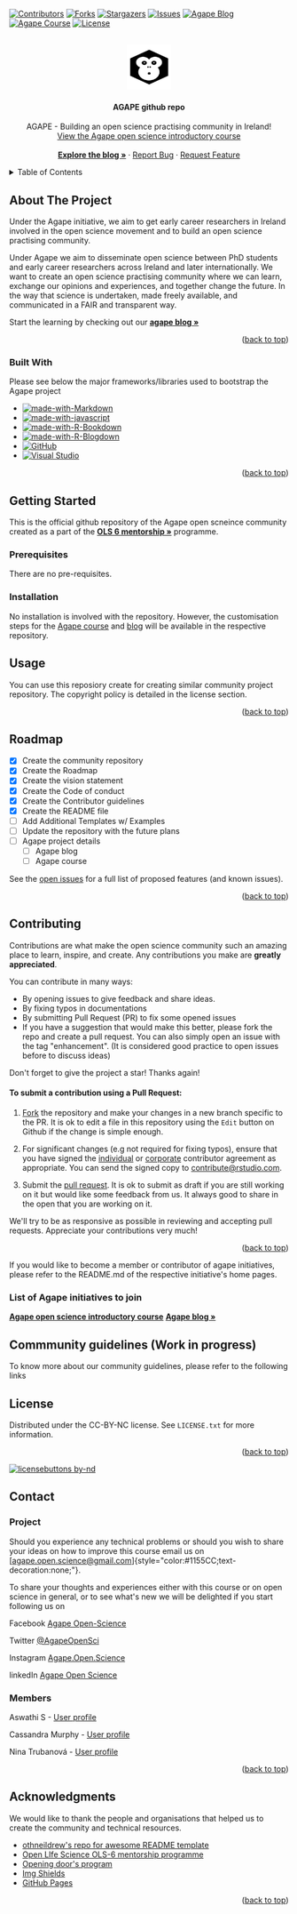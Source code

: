 <!-- Adapted from othneildrew's git See: https://github.com/https://github.com/othneildrew/Best-README-Template ->
<a name="readme-top"></a>
[![Open Source Love](https://badges.frapsoft.com/os/v3/open-source.svg?v=103)](https://github.com/ellerbrock/open-source-badges/) 
<!-- PROJECT SHIELDS -->
<!--
*** I'm using markdown "reference style" links for readability.
*** Reference links are enclosed in brackets [ ] instead of parentheses ( ).
*** See the bottom of this document for the declaration of the reference variables
*** for contributors-url, forks-url, etc. This is an optional, concise syntax you may use.
*** https://www.markdownguide.org/basic-syntax/#reference-style-links
-->
[![Contributors][contributors-shield]][contributors-url]
[![Forks][forks-shield]][forks-url]
[![Stargazers][stars-shield]][stars-url]
[![Issues][issues-shield]][issues-url]
[![Agape Blog][blog-shield]][blog-url]
[![Agape Course][course-shield]][course-url]
[![License][license-shield]][license-url]


<!-- PROJECT LOGO -->
<br />
<div align="center">
  <a href="https://github.com/agapeopenscience/OLS-6-Ireland">
    <img src="img/agapecover.png" alt="Logo" width="80" height="80">
  </a>

  <h4 align="center">AGAPE github repo</h4>
  <p align="center">
    AGAPE - Building an open science practising community in Ireland!
    <br />
    	<a href="www.agapeopenscience.com">View the Agape open science introductory course</a>
    <br />
    <br />
    <a href="https://agape-openscience-blog.netlify.app"><strong>Explore the blog »</strong></a>
	·
    <a href="https://github.com/agapeopenscience/OLS-6-Ireland/issues">Report Bug</a>
    ·
    <a href="https://github.com/agapeopenscience/OLS-6-Ireland/issues">Request Feature</a>
  </p>
</div>



<!-- TABLE OF CONTENTS -->
<details>
  <summary>Table of Contents</summary>
  <ol>
    <li>
      <a href="#about-the-Agape-project">About The Agape Project</a>
      <ul>
        <li><a href="#built-with">Built With</a></li>
      </ul>
    </li>
    <li>
      <a href="#getting-started">Getting Started</a>
      <ul>
        <li><a href="#prerequisites">Prerequisites</a></li>
        <li><a href="#installation">Installation</a></li>
      </ul>
    </li>
    <li><a href="#usage">Usage</a></li>
    <li><a href="#roadmap">Roadmap</a></li>
    <li><a href="#contributing">Contributing</a></li>			
    <li><a href="#Commmunity guidelines">Commmunity guidelines</a></li>
    <li><a href="#license">License</a></li>
    <li><a href="#contact">Contact</a></li>
    <li><a href="#acknowledgments">Acknowledgments</a></li>
  </ol>
</details>



<!-- ABOUT THE PROJECT -->
## About The Project

<!-- [![Product Name Screen Shot][product-screenshot]](https://example.com)-->

Under the Agape initiative, we aim to get early career researchers in Ireland involved in the open science movement and to build an open science practising community. 

Under Agape we aim to disseminate open science between PhD students and early career researchers across Ireland and later internationally. We want to create an open science practising community where we can learn, exchange our opinions and experiences, and together change the future. In the way that science is undertaken, made freely available, and communicated in a FAIR and transparent way.

Start the learning by checking out our <a href="https://agape-openscience-blog.netlify.app"><strong> agape blog »</strong></a>

<p align="right">(<a href="#readme-top">back to top</a>)</p>



### Built With

Please see below the major frameworks/libraries used to bootstrap the Agape project

* [![made-with-Markdown](https://img.shields.io/badge/Made%20with-Markdown-1f425f.svg)](http://commonmark.org)
* [![made-with-javascript](https://img.shields.io/badge/Made%20with-JavaScript-1f425f.svg)](https://www.javascript.com)
* [![made-with-R-Bookdown](https://img.shields.io/badge/Made%20with-R%20bookdown-lightgrey)](https://github.com/agapeopenscience/OLS-6-Ireland/)
* [![made-with-R-Blogdown](https://img.shields.io/badge/Made%20with-R%20blogdown%20-orange)](https://github.com/sa1987/OpenDoorProject)
* [![GitHub](https://badgen.net/badge/icon/github?icon=github&label)](https://github.com)
* [![Visual Studio](https://badgen.net/badge/icon/visualstudio?icon=visualstudio&label)](https://visualstudio.microsoft.com)

<p align="right">(<a href="#readme-top">back to top</a>)</p>



<!-- GETTING STARTED -->
## Getting Started

This is the official github repository of the Agape open scneince community created as a part of the <a href="https://openlifesci.org/ols-6"><strong> OLS 6 mentorship »</strong></a> programme.

### Prerequisites

There are no pre-requisites.
### Installation

No installation is involved with the repository. However, the customisation steps for the [Agape course](https://github.com/sa1987/OpenDoorProject) and [blog](https://github.com/sa1987/agape-openscience-blog) will be available in the respective repository.

<!-- USAGE EXAMPLES -->
## Usage

You can use this reposiory create for creating similar community project repository. The copyright policy is detailed in the license section.

<p align="right">(<a href="#readme-top">back to top</a>)</p>



<!-- ROADMAP -->
## Roadmap

- [x] Create the community repository
- [x] Create the Roadmap
- [x] Create the vision statement
- [x] Create the Code of conduct
- [x] Create the Contributor guidelines
- [x] Create the README file
- [ ] Add Additional Templates w/ Examples
- [ ] Update the repository with the future plans
- [ ] Agape project details
    - [ ] Agape blog
    - [ ] Agape course

See the [open issues](https://github.com/agapeopenscience/OLS-6-Ireland/issues) for a full list of proposed features (and known issues).

<p align="right">(<a href="#readme-top">back to top</a>)</p>



<!-- CONTRIBUTING -->
## Contributing

Contributions are what make the open science community such an amazing place to learn, inspire, and create. Any contributions you make are **greatly appreciated**.

You can contribute in many ways: 

* By opening issues to give feedback and share ideas.
* By fixing typos in documentations
* By submitting Pull Request (PR) to fix some opened issues
* If you have a suggestion that would make this better, please fork the repo and create a pull request. You can also simply open an issue with the tag "enhancement". (It is considered good practice to open issues before to discuss ideas)

Don't forget to give the project a star! Thanks again!

#### To submit a contribution using a Pull Request:

1.  [Fork](https://github.com/rstudio/bookdown/fork) the repository and make your changes in a new branch specific to the PR. It is ok to edit a file in this repository using the `Edit` button on Github if the change is simple enough.

2. For significant changes (e.g not required for fixing typos), ensure that you have signed the [individual](https://www.rstudio.com/wp-content/uploads/2014/06/rstudioindividualcontributoragreement.pdf) or [corporate](https://www.rstudio.com/wp-content/uploads/2014/06/rstudiocorporatecontributoragreement.pdf) contributor agreement as appropriate. You can send the signed copy to <contribute@rstudio.com>.

3.  Submit the [pull request](https://help.github.com/articles/using-pull-requests). It is ok to submit as draft if you are still working on it but would like some feedback from us. It always good to share in the open that you are working on it.

We'll try to be as responsive as possible in reviewing and accepting pull requests. Appreciate your contributions very much!

<p align="right">(<a href="#readme-top">back to top</a>)</p>

If you would like to become a member or contributor of agape initiatives, please refer to the README.md of the respective initiative's home pages.

### List of Agape initiatives to join
<a href="www.agapeopenscience.com"><strong>Agape open science introductory course</strong></a>
  <a href="https://agape-openscience-blog.netlify.app"><strong>Agape blog »</strong></a>
  
<!-- Commmunity guidelines -->
## Commmunity guidelines (Work in progress)
To know more about our community guidelines, please refer to the following links

<Insert the links for the Code of conduct and  >

<!-- LICENSE -->
## License

Distributed under the CC-BY-NC license. See `LICENSE.txt` for more information.

<p align="right">(<a href="#readme-top">back to top</a>)</p>

[![licensebuttons by-nd](https://licensebuttons.net/l/by-nd/3.0/88x31.png)](https://creativecommons.org/licenses/by-nd/4.0)

<!-- CONTACT -->
## Contact
### Project
Should you experience any technical problems or should you wish to share your ideas on how to improve this course email us on [[agape.open.science\@gmail.com](mailto:agape.open.science@gmail.com)]{style="color:#1155CC;text-decoration:none;"}.

To share your thoughts and experiences either with this course or on open science in general, or to see what's new we will be delighted if you start following us on

Facebook [Agape Open-Science](https://facebook.com/AgapeOpen-Science)

Twitter [@AgapeOpenSci](https://twitter.com/AgapeOpenSci)

Instagram [Agape.Open.Science](https://www.instagram.com/Agape.Open.Science)

linkedIn [Agape Open Science](https://www.linkedin.com/company/agape-open-science/)

### Members
Aswathi S - [User profile](https://osf.io/t5vem/)

Cassandra Murphy - [User profile](https://orcid.org/0000-0003-1332-359X)

Nina Trubanová - [User profile](https://orcid.org/0000-0001-8156-3304)

<p align="right">(<a href="#readme-top">back to top</a>)</p>



<!-- ACKNOWLEDGMENTS -->
## Acknowledgments

We would like to thank the people and organisations that helped us to create the community and technical resources.

* [othneildrew's repo for awesome README template]( https://github.com/https://github.com/othneildrew/Best-README-Template)
* [Open LIfe Science OLS-6 mentorship programme ](https://openlifesci.org/ols-6)
* [Opening door's program](https://www.insight-centre.org/opening-doors-online-course-for-europe-will-reimagine-phd-education/)
* [Img Shields](https://shields.io)
* [GitHub Pages](https://pages.github.com)

<p align="right">(<a href="#readme-top">back to top</a>)</p>



<!-- MARKDOWN LINKS & IMAGES -->
<!-- https://www.markdownguide.org/basic-syntax/#reference-style-links -->
[contributors-shield]: https://img.shields.io/github/contributors/agapeopenscience/OLS-6-Ireland.svg?style=for-the-badge
[contributors-url]: https://github.com/agapeopenscience/OLS-6-Ireland/graphs/contributors
[forks-shield]: https://img.shields.io/github/forks/agapeopenscience/OLS-6-Ireland.svg?style=for-the-badge
[forks-url]: https://github.com/agapeopenscience/OLS-6-Ireland/network/members
[stars-shield]: https://img.shields.io/github/stars/agapeopenscience/OLS-6-Ireland.svg?style=for-the-badge
[stars-url]: https://github.com/agapeopenscience/OLS-6-Ireland/stargazers
[issues-shield]: https://img.shields.io/github/issues/agapeopenscience/OLS-6-Ireland.svg?style=for-the-badge
[issues-url]: https://github.com/agapeopenscience/OLS-6-Ireland/issues
[license-shield]: https://licensebuttons.net/l/by-nd/3.0/88x31.png
[license-url]: https://github.com/agapeopenscience/OLS-6-Ireland/blob/main/LICENSE
[linkedin-shield]: https://img.shields.io/badge/-LinkedIn-black.svg?style=for-the-badge&logo=linkedin&colorB=555
[blog-shield]: https://img.shields.io/badge/Made%20with-R%20blogdown%20-orange
[blog-url]: https://github.com/agapeopenscience/OLS-6-Ireland/

[course-shield]: https://img.shields.io/badge/Made%20with-R%20bookdown-lightgrey
[course-url]: https://github.com/sa1987/OpenDoorProject
